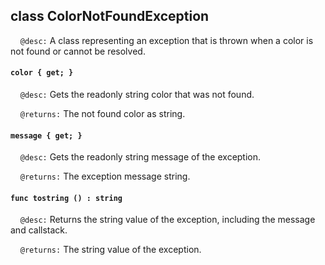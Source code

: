 ## class ColorNotFoundException

&nbsp;&nbsp;&nbsp;&nbsp;```@desc:``` A class representing an exception that is thrown when a color is not found or cannot be resolved.

#### ```color { get; }```

&nbsp;&nbsp;&nbsp;&nbsp;```@desc:``` Gets the readonly string color that was not found.

&nbsp;&nbsp;&nbsp;&nbsp;```@returns:``` The not found color as string.

#### ```message { get; }```

&nbsp;&nbsp;&nbsp;&nbsp;```@desc:``` Gets the readonly string message of the exception.

&nbsp;&nbsp;&nbsp;&nbsp;```@returns:``` The exception message string.

#### ```func tostring () : string```

&nbsp;&nbsp;&nbsp;&nbsp;```@desc:``` Returns the string value of the exception, including the message and callstack.

&nbsp;&nbsp;&nbsp;&nbsp;```@returns:``` The string value of the exception.

